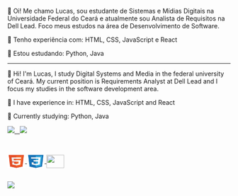 👋 Oi! Me chamo Lucas, sou estudante de Sistemas e Mídias Digitais na Universidade Federal do Ceará e atualmente 
sou Analista de Requisitos na Dell Lead. Foco meus estudos na área de Desenvolvimento de Software. 

🚀 Tenho experiência com: HTML, CSS, JavaScript e React

🌱 Estou estudando: Python, Java

--------------------------------------------------

👋 Hi! I'm Lucas, I study Digital Systems and Media in the federal university of Ceará. My current position is Requirements Analyst at Dell Lead and I focus my studies in the software development area.

🚀 I have experience in: HTML, CSS, JavaScript and React

🌱 Currently studying: Python, Java

 <div align="left">
  <a href="https://github.com/woahlucas">
  <img height="150em" src="https://github-readme-stats.vercel.app/api?username=woahlucas&show_icons=true&theme=dracula&include_all_commits=true&count_private=true"/>
   &nbsp
  <img height="150em" src="https://github-readme-stats.vercel.app/api/top-langs/?username=woahlucas&layout=compact&langs_count=7&theme=dracula"/>
</div>
</div>
 
 ##

 <div style="display: inline_block"><br>
  <img align="center" alt="Rafa-HTML" height="30" width="40" src="https://raw.githubusercontent.com/devicons/devicon/master/icons/html5/html5-original.svg">
  <img align="center" alt="Rafa-CSS" height="30" width="40" src="https://raw.githubusercontent.com/devicons/devicon/master/icons/css3/css3-original.svg">
  <img align="center" height="30" width="40" src="https://cdn.jsdelivr.net/gh/devicons/devicon/icons/processing/processing-original.svg" />
</div>
 
 ##
 
 <div> 
  <a href="https://linkedin.com/in/woahlucas" target="_blank"><img src="https://img.shields.io/badge/-LinkedIn-%230077B5?style=for-the-badge&logo=linkedin&logoColor=white" target="_blank"></a> 

</div>
